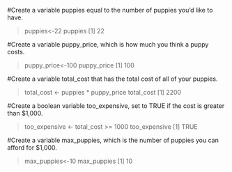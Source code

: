 #Create a variable puppies equal to the number of puppies you’d like to have.
> puppies<-22
> puppies
[1] 22

#Create a variable puppy_price, which is how much you think a puppy costs.
> puppy_price<-100
> puppy_price
[1] 100

#Create a variable total_cost that has the total cost of all of your puppies.
> total_cost <- puppies * puppy_price
> total_cost
[1] 2200

#Create a boolean variable too_expensive, set to TRUE if the cost is greater than $1,000.
> too_expensive <- total_cost >= 1000
> too_expensive
[1] TRUE

#Create a variable max_puppies, which is the number of puppies you can afford for $1,000.
> max_puppies<-10
> max_puppies
[1] 10

